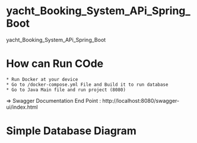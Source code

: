 # yacht_Booking_System_APi_Spring_Boot
yacht_Booking_System_APi_Spring_Boot


# How can Run COde 
    * Run Docker at your device 
    * Go to /docker-compose.yml File and Build it to run database
    * Go to Java Main file and run project (8080)

=> Swagger Documentation End Point : http://localhost:8080/swagger-ui/index.html

# Simple Database Diagram 
